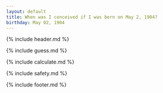 ```yaml
---
layout: default
title: When was I conceived if I was born on May 2, 1904?
birthday: May 02, 1904
---
```


{% include header.md %}

{% include guess.md %}

{% include calculate.md %}

{% include safety.md %}

{% include footer.md %}




